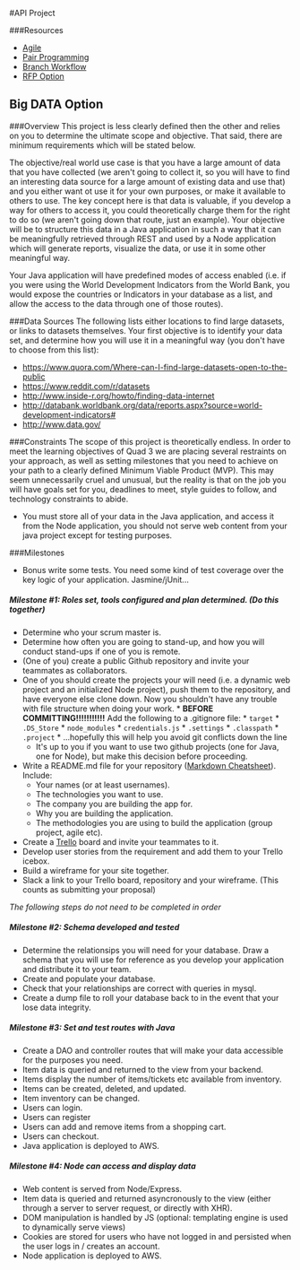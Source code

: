 #API Project

###Resources
* [Agile](agile.md)
* [Pair Programming](pair_programming.md)
* [Branch Workflow](git_workflow.md)  
* [RFP Option](README.md)

## Big DATA Option

###Overview
This project is less clearly defined then the other and relies on you to determine the ultimate scope and objective. That said, there are minimum requirements which will be stated below.  
  
The objective/real world use case is that you have a large amount of data that you have collected (we aren't going to collect it, so you will have to find an interesting data source for a large amount of existing data and use that) and you either want ot use it for your own purposes, or make it available to others to use. The key concept here is that data is valuable, if you develop a way for others to access it, you could theoretically charge them for the right to do so (we aren't going down that route, just an example). Your objective will be to structure this data in a Java application in such a way that it can be meaningfully retrieved through REST and used by a Node application which will generate reports, visualize the data, or use it in some other meaningful way.  
  
Your Java application will have predefined modes of access enabled (i.e. if you were using the World Development Indicators from the World Bank, you would expose the countries or Indicators in your database as a list, and allow the access to the data through one of those routes).

###Data Sources
The following lists either locations to find large datasets, or links to datasets themselves. Your first objective is to identify your data set, and determine how you will use it in a meaningful way (you don't have to choose from this list):  
* https://www.quora.com/Where-can-I-find-large-datasets-open-to-the-public
* https://www.reddit.com/r/datasets
* http://www.inside-r.org/howto/finding-data-internet
* http://databank.worldbank.org/data/reports.aspx?source=world-development-indicators#
* http://www.data.gov/

###Constraints
The scope of this project is theoretically endless. In order to meet the learning objectives of Quad 3 we are placing several restraints on your approach, as well as setting milestones that you need to achieve on your path to a clearly defined Minimum Viable Product (MVP). This may seem unnecessarily cruel and unusual, but the reality is that on the job you will have goals set for you, deadlines to meet, style guides to follow, and technology constraints to abide.  
  
* You must store all of your data in the Java application, and access it from the Node application, you should not serve web content from your java project except for testing purposes.

###Milestones
* Bonus write some tests. You need some kind of test coverage over the key logic of your application. Jasmine/jUnit...  

##### Milestone #1: Roles set, tools configured and plan determined. (Do this together)
* Determine who your scrum master is.
* Determine how often you are going to stand-up, and how you will conduct stand-ups if one of you is remote.
* (One of you) create a public Github repository and invite your teammates as collaborators.
* One of you should create the projects your will need (i.e. a dynamic web project and an initialized Node project), push them to the repository, and have everyone else clone down. Now you shouldn't have any trouble with file structure when doing your work.
		* **BEFORE COMMITTING!!!!!!!!!!!** Add the following to a .gitignore file:
		  * `target`
		  * `.DS_Store`
		  * `node_modules`
		  * `credentials.js`
		  * `.settings`
		  * `.classpath`
		  * `.project`
		* ...hopefully this will help you avoid git conflicts down the line
    * It's up to you if you want to use two github projects (one for Java, one for Node), but make this decision before proceeding.
* Write a README.md file for your repository ([Markdown Cheatsheet][mdcheat]). Include:
    * Your names (or at least usernames).
    * The technologies you want to use.
    * The company you are building the app for.
    * Why you are building the application.
    * The methodologies you are using to build the application (group project, agile etc).
* Create a [Trello][trello] board and invite your teammates to it.
* Develop user stories from the requirement and add them to your Trello icebox.
* Build a wireframe for your site together.
* Slack a link to your Trello board, repository and your wireframe. (This counts as submitting your proposal)  

*The following steps do not need to be completed in order*  
##### Milestone #2: Schema developed and tested
* Determine the relationsips you will need for your database. Draw a schema that you will use for reference as you develop your application and distribute it to your team.
* Create and populate your database.
* Check that your relationships are correct with queries in mysql.
* Create a dump file to roll your database back to in the event that your lose data integrity.

##### Milestone #3: Set and test routes with Java
* Create a DAO and controller routes that will make your data accessible for the purposes you need.
* Item data is queried and returned to the view from your backend.
* Items display the number of items/tickets etc available from inventory.
* Items can be created, deleted, and updated.
* Item inventory can be changed.
* Users can login.
* Users can register
* Users can add and remove items from a shopping cart.
* Users can checkout.
* Java application is deployed to AWS.  

##### Milestone #4: Node can access and display data
* Web content is served from Node/Express.
* Item data is queried and returned asyncronously to the view (either through a server to server request, or directly with XHR).
* DOM manipulation is handled by JS (optional: templating engine is used to dynamically serve views)
* Cookies are stored for users who have not logged in and persisted when the user logs in / creates an account.
* Node application is deployed to AWS.  

  
[trello]:https://trello.com/
[mdcheat]:https://github.com/adam-p/markdown-here/wiki/Markdown-Cheatsheet
